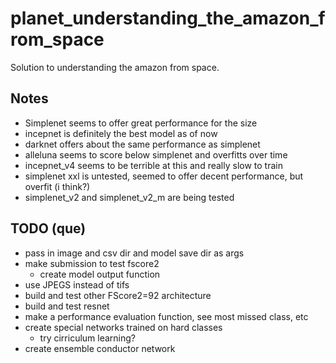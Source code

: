 # planet_understanding_the_amazon_from_space
Solution to understanding the amazon from space.

## Notes
* Simplenet seems to offer great performance for the size
* incepnet is definitely the best model as of now
* darknet offers about the same performance as simplenet
* alleluna seems to score below simplenet and overfitts over time
* incepnet_v4 seems to be terrible at this and really slow to train
* simplenet xxl is untested, seemed to offer decent performance, but overfit (i think?)
* simplenet_v2 and simplenet_v2_m are being tested

## TODO (que)
* pass in image and csv dir and model save dir as args
* make submission to test fscore2
    * create model output function
* use JPEGS instead of tifs
* build and test other FScore2=92 architecture
* build and test resnet
* make a performance evaluation function, see most missed class, etc
* create special networks trained on hard classes
    * try cirriculum learning?
* create ensemble conductor network
